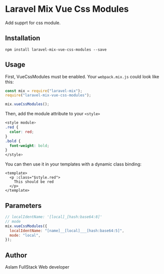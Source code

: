 # Laravel Mix Vue Css Modules

Add supprt for css module.

## Installation

```
npm install laravel-mix-vue-css-modules --save
```

## Usage

First, VueCssModules must be enabled. Your `webpack.mix.js` could look like this:

```js
const mix = require("laravel-mix");
require("laravel-mix-vue-css-modules");

mix.vueCssModules();
```

Then, add the module attribute to your `<style>`

```css
<style module>
.red {
  color: red;
}
.bold {
  font-weight: bold;
}
</style>
```

You can then use it in your templates with a dynamic class binding:

```vue
<template>
  <p :class="$style.red">
    This should be red
  </p>
</template>
```

## Parameters

```js
// localIdentName: '[local]_[hash:base64:8]'
// mode
mix.vueCssModules({
  localIdentName: "[name]__[local]___[hash:base64:5]",
  mode: "local",
});
```

## Author

Aslam
FullStack Web developer
